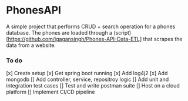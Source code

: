 # PhonesAPI

A simple project that performs CRUD + search operation for a phones database.
The phones are loaded through a (script)[https://github.com/igagansingh/Phones-API-Data-ETL] that scrapes the data from a website.

### To do
[x] Create setup
   [x] Get spring boot running
   [x] Add log4j2
   [x] Add mongodb
[] Add controller, service, repositroy logic
[] Add unit and integration test cases
[] Test and write postman suite
[] Host on a cloud platform
[] Implement CI/CD pipeline